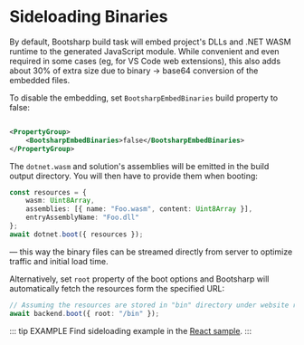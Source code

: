 ﻿# Sideloading Binaries

By default, Bootsharp build task will embed project's DLLs and .NET WASM runtime to the generated JavaScript module. While convenient and even required in some cases (eg, for VS Code web extensions), this also adds about 30% of extra size due to binary -> base64 conversion of the embedded files.

To disable the embedding, set `BootsharpEmbedBinaries` build property to false:

```xml

<PropertyGroup>
    <BootsharpEmbedBinaries>false</BootsharpEmbedBinaries>
</PropertyGroup>
```

The `dotnet.wasm` and solution's assemblies will be emitted in the build output directory. You will then have to provide them when booting:

```ts
const resources = {
    wasm: Uint8Array,
    assemblies: [{ name: "Foo.wasm", content: Uint8Array }],
    entryAssemblyName: "Foo.dll"
};
await dotnet.boot({ resources });
```

— this way the binary files can be streamed directly from server to optimize traffic and initial load time.

Alternatively, set `root` property of the boot options and Bootsharp will automatically fetch the resources form the specified URL:

```ts
// Assuming the resources are stored in "bin" directory under website root.
await backend.boot({ root: "/bin" });
```

::: tip EXAMPLE
Find sideloading example in the [React sample](https://github.com/elringus/bootsharp/blob/main/samples/react).
:::
